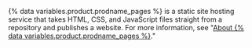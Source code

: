 {% data variables.product.prodname_pages %} is a static site hosting service that takes HTML, CSS, and JavaScript files straight from a repository and publishes a website. For more information, see "[About {% data variables.product.prodname_pages %}](/pages/getting-started-with-github-pages/about-github-pages)."